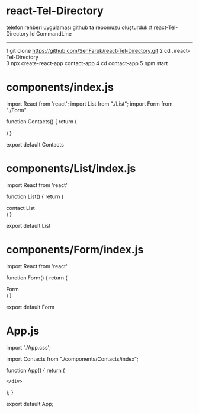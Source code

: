 # react-Tel-Directory
telefon rehberi uygulaması
github ta repomuzu oluşturduk
    # react-Tel-Directory
 Id CommandLine
  -- -----------
   1 git clone https://github.com/SenFaruk/react-Tel-Directory.git
   2 cd .\react-Tel-Directory\
   3 npx create-react-app contact-app
   4 cd contact-app
   5 npm start

# components/index.js

import React from 'react';
import List from "./List";
import Form from "./Form"

function Contacts() {
  return (
    <div>
        <List/>
        <Form/>
    </div>
  )
}

export default Contacts

# components/List/index.js

import React from 'react'

function List() {
  return (
    <div>contact List</div>
  )
}

export default List

# components/Form/index.js

import React from 'react'

function Form() {
  return (
    <div>Form</div>
  )
}

export default Form

# App.js
import './App.css';

import Contacts from "./components/Contacts/index";


function App() {
  return (
    <div className="App">
      <Contacts/>
      
    </div>
  );
}

export default App;
